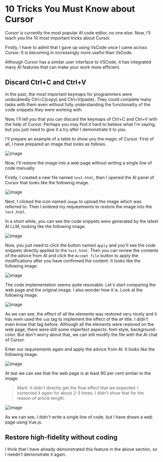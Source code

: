 # 10 Tricks You Must Know about Cursor

Cursor is currently the most popular AI code editor, no one else. Now, I'll teach you the 10 most important tricks about Cursor.

Firstly, I have to admit that I gave up using VsCode once I came across Cursor. It is becoming in increasingly more useful than VsCode.

Although Cursor has a similar user interface to VSCode, it has integrated many AI features that can make your work more efficient.

## Discard Ctrl+C and Ctrl+V

In the past, the most important keymaps for programmers were undoubtedly Ctrl+C(copy) and Ctrl+V(paste). They could complete many tasks with them even without fully understanding the functionality of the code snippets they were working with.

Now, I'll tell you that you can discard the keymaps of Ctrl+C and Ctrl+V with the help of Cursor. Perhaps you may find it hard to believe what I'm saying, but you just need to give it a try after I demonstrate it to you.

I'll prepare an example of a table to show you the magic of Cursor. First of all, I have prepared an image that looks as follows.

![image](http://shadows-mall.oss-cn-shenzhen.aliyuncs.com/images/2d5e4e8c01fb25d9db69d609df4ad0bf.jpg)

Now, I'll restore the image into a web page without writing a single line of code manually.

Firstly, I created a new file named `test.html`, then I opened the AI panel of Cursor that looks like the following image. 

![image](http://shadows-mall.oss-cn-shenzhen.aliyuncs.com/images/0510d045fe359d4e2d2f41aa8c515990.jpg)

Next, I clicked the icon named `image` to upload the image which was referred to. Then I entered my requestments to restore the image into the `test.html`.

In a short while, you can see the code snippets were generated by the latest AI LLM, looking like the following image. 

![image](http://shadows-mall.oss-cn-shenzhen.aliyuncs.com/images/06bcf1b84916127bef7ffd542d97787b.jpg)

Now, you just need to click the button named `apply` and you'll see the code snippets directly applied to the `test.html`. Then you can review the contents of the advice from AI and click the `Accept file` button to apply the modifications after you have confirmed the content. It looks like the following image.

![image](http://shadows-mall.oss-cn-shenzhen.aliyuncs.com/images/b3eb2eecb323003121d8ff765c5f7563.jpg)

The code implementation seems quite resonable. Let's start comparing the web page and the original image. I also wonder how it is. Look at the following image.

![image](http://shadows-mall.oss-cn-shenzhen.aliyuncs.com/images/0bbd8be7d050aa7f1ff929b9bad51384.jpg)

As we can see, the effect of all the elements was restored very nicely and it has even used the `sub` tag to implement the effect of the `AP` title. I didn't even know that tag before. Although all the elements were restored on the web page, there were still some imperfect aspects: font-style, background-color. But don't worry about that, we can still modify the file with the AI chat of Cursor.

Enter our requirements again and apply the advice from AI. It looks like the following image.

![image](http://shadows-mall.oss-cn-shenzhen.aliyuncs.com/images/a5c9b3b35986dcfb4d139f884c37f20f.jpg)

At last we can see that the web page is at least 90 per cent similar to the image.

> Mark: It didn't directly get the final effect that we expected. I corrected it again for about 2-3 times. I didn't show that for the reason of article length.

![image](http://shadows-mall.oss-cn-shenzhen.aliyuncs.com/images/52d5213e9bffaab5d6e17b000a71201f.jpg)

As we can see, I didn't write a single line of code, but I have drawn a web page using Vue.js.

## Restore high-fidelity without coding

I think that I have already demonstrated this feature in the above section, so I needn't demonstrate it again.